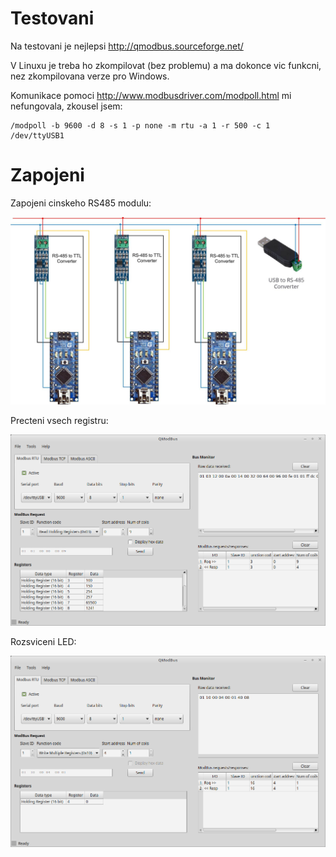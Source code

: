 Testovani
=========

Na testovani je nejlepsi http://qmodbus.sourceforge.net/

V Linuxu je treba ho zkompilovat (bez problemu) a ma dokonce vic funkcni, nez zkompilovana verze pro Windows.

Komunikace pomoci http://www.modbusdriver.com/modpoll.html mi nefungovala, zkousel jsem:

```
/modpoll -b 9600 -d 8 -s 1 -p none -m rtu -a 1 -r 500 -c 1 /dev/ttyUSB1
```

Zapojeni
========

Zapojeni cinskeho RS485 modulu:

![Ukazka](https://raw.githubusercontent.com/tuxmartin/arduino_modbus/master/modbus_usb.jpg)


Precteni vsech registru:

![Ukazka](https://raw.githubusercontent.com/tuxmartin/arduino_modbus/master/precteni_vseho.png)

Rozsviceni LED:

![Ukazka](https://raw.githubusercontent.com/tuxmartin/arduino_modbus/master/rozsviceni_led.png)


